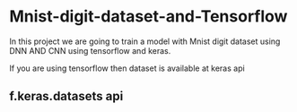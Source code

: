 # Mnist-digit-dataset-and-Tensorflow
In this project we are going to train a model with Mnist digit dataset using DNN AND CNN using tensorflow and keras.


If you are using tensorflow then dataset is available at keras api

## f.keras.datasets api
